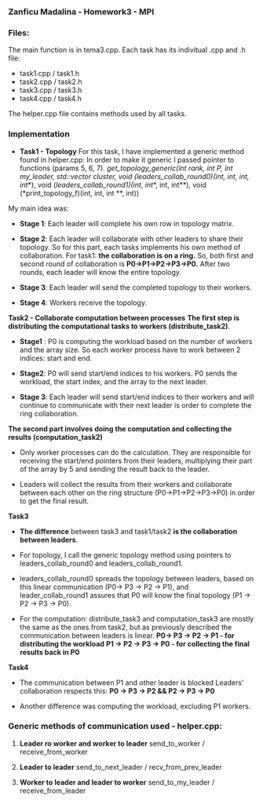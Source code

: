 ### **Zanficu Madalina - Homework3 - MPI**

### **Files**:
The main function is in tema3.cpp.
Each task has its indivitual .cpp and .h file:
- task1.cpp / task1.h
- task2.cpp / task2.h
- task3.cpp / task3.h
- task4.cpp / task4.h

The helper.cpp file contains methods used by all tasks.

### **Implementation**
- **Task1 - Topology**
For this task, I have implemented a generic method found in helper.cpp:
In order to make it generic I passed pointer to functions (params 5, 6, 7).
**get_topology_generic(int rank, 
                        int P, 
                        int my_leader, 
                        std::vector<int> cluster,
                        void (*leaders_collab_round0)(int, int**, int, int**),
                        void (*leaders_collab_round1)(int, int**, int, int**),
                        void (*print_topology_f)(int, int, int **, int))
                    
My main idea was:
- **Stage 1**: Each leader will complete his own row in topology matrix.
- **Stage 2**: Each leader will collaborate with other leaders 
to share their topology. So for this part, each tasks implements 
his own method of collaboration. For task1: **the collaboration is on a ring.**
So, both first and second round of collaboration is **P0->P1->P2->P3->P0.**
After two rounds, each leader will know the entire topology.

- **Stage 3**: Each leader will send the completed topology to their workers.
- **Stage 4**: Workers receive the topology.

**Task2 - Collaborate computation between processes**
**The first step is distributing the computational tasks to workers (distribute_task2)**.

- **Stage1** : P0 is computing the workload based on the number 
of workers and the array size. So each worker process 
have to work between 2 indices: start and end.

- **Stage2**: P0 will send start/end indices to his workers. 
P0 sends the workload, the start index, and the array to the next leader.

- **Stage 3**: Each leader will send start/end indices to
their workers and will continue to communicate with their 
next leader is order to complete the ring collaboration.

**The second part involves doing the computation and collecting the results (computation_task2)**
- Only worker processes can do the calculation.
They are responsible for receiving the start/end pointers 
from their leaders, multiplying their part of the array 
by 5 and sending the result back to the leader.

- Leaders will collect the results from their workers 
and collaborate between each other on the ring structure 
(P0->P1->P2->P3->P0) in order to get the final result.

**Task3**
- **The difference** between task3 and task1/task2 **is the collaboration between leaders**.

- For topology, I call the generic topology method using 
pointers to leaders_collab_round0 and leaders_collab_round1.
- leaders_collab_round0 spreads the topology between leaders,
based on this linear communication (P0-> P3 -> P2 -> P1),
and leader_collab_round1 assures that P0 will know the
final topology (P1 -> P2 -> P3 -> P0).

- For the computation: distribute_task3 and computation_task3 
are mostly the same as the ones from task2, but as previously 
described the communication between leaders is linear.
**P0-> P3 -> P2 -> P1 - for distributing the workload**
**P1 -> P2 -> P3 -> P0 - for collecting the final results back in P0**

**Task4**
- The communication between P1 and other leader is blocked
Leaders' collaboration respects this: 
**P0 -> P3 -> P2 && P2 -> P3 -> P0**

- Another difference was computing the workload, excluding 
P1 workers.

### **Generic methods of communication used** - helper.cpp:
1. **Leader ro worker and worker to leader**
send_to_worker / receive_from_worker

2. **Leader to leader**
send_to_next_leader / recv_from_prev_leader

3. **Worker to leader and leader to worker**
send_to_my_leader / receive_from_leader
















